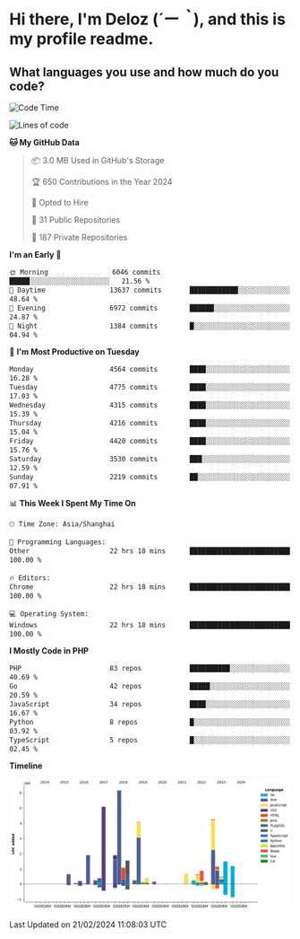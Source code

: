# **Hi there, I'm Deloz (*´ー｀*), and this is my profile readme.**

## **What languages you use and how much do you code?**

<!--START_SECTION:waka-->
![Code Time](http://img.shields.io/badge/Code%20Time-3%2C345%20hrs%2050%20mins-blue)

![Lines of code](https://img.shields.io/badge/From%20Hello%20World%20I%27ve%20Written-35.6%20million%20lines%20of%20code-blue)

**🐱 My GitHub Data** 

> 📦 3.0 MB Used in GitHub's Storage 
 > 
> 🏆 650 Contributions in the Year 2024
 > 
> 💼 Opted to Hire
 > 
> 📜 31 Public Repositories 
 > 
> 🔑 187 Private Repositories 
 > 
**I'm an Early 🐤** 

```text
🌞 Morning                6046 commits        █████░░░░░░░░░░░░░░░░░░░░   21.56 % 
🌆 Daytime                13637 commits       ████████████░░░░░░░░░░░░░   48.64 % 
🌃 Evening                6972 commits        ██████░░░░░░░░░░░░░░░░░░░   24.87 % 
🌙 Night                  1384 commits        █░░░░░░░░░░░░░░░░░░░░░░░░   04.94 % 
```
📅 **I'm Most Productive on Tuesday** 

```text
Monday                   4564 commits        ████░░░░░░░░░░░░░░░░░░░░░   16.28 % 
Tuesday                  4775 commits        ████░░░░░░░░░░░░░░░░░░░░░   17.03 % 
Wednesday                4315 commits        ████░░░░░░░░░░░░░░░░░░░░░   15.39 % 
Thursday                 4216 commits        ████░░░░░░░░░░░░░░░░░░░░░   15.04 % 
Friday                   4420 commits        ████░░░░░░░░░░░░░░░░░░░░░   15.76 % 
Saturday                 3530 commits        ███░░░░░░░░░░░░░░░░░░░░░░   12.59 % 
Sunday                   2219 commits        ██░░░░░░░░░░░░░░░░░░░░░░░   07.91 % 
```


📊 **This Week I Spent My Time On** 

```text
🕑︎ Time Zone: Asia/Shanghai

💬 Programming Languages: 
Other                    22 hrs 18 mins      █████████████████████████   100.00 % 

🔥 Editors: 
Chrome                   22 hrs 18 mins      █████████████████████████   100.00 % 

💻 Operating System: 
Windows                  22 hrs 18 mins      █████████████████████████   100.00 % 
```

**I Mostly Code in PHP** 

```text
PHP                      83 repos            ██████████░░░░░░░░░░░░░░░   40.69 % 
Go                       42 repos            █████░░░░░░░░░░░░░░░░░░░░   20.59 % 
JavaScript               34 repos            ████░░░░░░░░░░░░░░░░░░░░░   16.67 % 
Python                   8 repos             █░░░░░░░░░░░░░░░░░░░░░░░░   03.92 % 
TypeScript               5 repos             █░░░░░░░░░░░░░░░░░░░░░░░░   02.45 % 
```



**Timeline**

![Lines of Code chart](https://raw.githubusercontent.com/deloz/deloz/main/assets/bar_graph.png)


 Last Updated on 21/02/2024 11:08:03 UTC
<!--END_SECTION:waka-->
